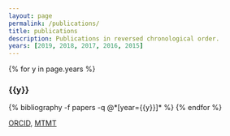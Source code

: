 ```yaml
---
layout: page
permalink: /publications/
title: publications
description: Publications in reversed chronological order.
years: [2019, 2018, 2017, 2016, 2015]
---
```


{% for y in page.years %}
  <h3 class="year">{{y}}</h3>
  {% bibliography -f papers -q @*[year={{y}}]* %}
{% endfor %}

<p><a href="https://orcid.org/0000-0002-9871-3556" target="_blank">ORCID</a>, <a href="https://vm.mtmt.hu//search/slist.php?nwi=1&amp;inited=1&amp;ty_on=1&amp;url_on=1&amp;cite_type=2&amp;orderby=3D1a&amp;location=mtmt&amp;stn=1&amp;AuthorID=10054694" target="_blank">MTMT</a></p>

